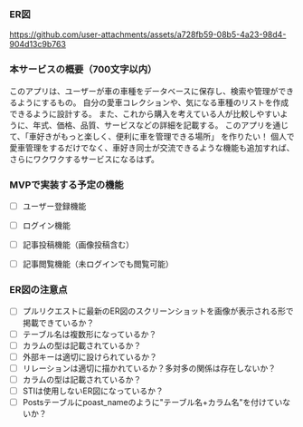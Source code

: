 ### ER図
https://github.com/user-attachments/assets/a728fb59-08b5-4a23-98d4-904d13c9b763

### 本サービスの概要（700文字以内）
このアプリは、ユーザーが車の車種をデータベースに保存し、検索や管理ができるようにするもの。
自分の愛車コレクションや、気になる車種のリストを作成できるように設計する。
また、これから購入を考えている人が比較しやすいように、年式、価格、品質、サービスなどの詳細を記載する。
このアプリを通じて、「車好きがもっと楽しく、便利に車を管理できる場所」 を作りたい！
個人で愛車管理をするだけでなく、車好き同士が交流できるような機能も追加すれば、さらにワクワクするサービスになるはず。


### MVPで実装する予定の機能
- [ ] ユーザー登録機能
- [ ] ログイン機能
- [ ] 記事投稿機能（画像投稿含む）
- [ ] 記事閲覧機能（未ログインでも閲覧可能）


### ER図の注意点
- [ ] プルリクエストに最新のER図のスクリーンショットを画像が表示される形で掲載できているか？
- [ ] テーブル名は複数形になっているか？
- [ ] カラムの型は記載されているか？
- [ ] 外部キーは適切に設けられているか？
- [ ] リレーションは適切に描かれているか？多対多の関係は存在しないか？
- [ ] カラムの型は記載されているか？
- [ ] STIは使用しないER図になっているか？
- [ ] Postsテーブルにpoast_nameのように"テーブル名+カラム名"を付けていないか？
